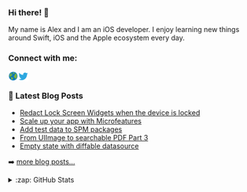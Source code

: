 ### Hi there! 👋

My name is Alex and I am an iOS developer. I enjoy learning new things around Swift, iOS and the Apple ecosystem every day.

### Connect with me:

<a href="https://alexanderweiss.dev">
  <img align="left" alt="Alexander Weiß | Homepage" width="20px" src="https://raw.githubusercontent.com/alexanderwe/alexanderwe/master/assets/globe.svg" />
</a>
<a href="https://twitter.com/_al_we">
  <img align="left" alt="Alexander Weiß | Twitter" width="21px" src="https://raw.githubusercontent.com/alexanderwe/alexanderwe/master/assets/twitter.svg" />
</a>

<br />

### 📕 Latest Blog Posts

<!-- BLOG-POST-LIST:START -->
- [Redact Lock Screen Widgets when the device is locked](https://alexanderweiss.dev/blog/2022-11-19-redact-your-lockscreen-widgets-when-the-device-is-locked)
- [Scale up your app with Microfeatures](https://alexanderweiss.dev/blog/2022-01-12-scale-up-your-app-with-microfeatures)
- [Add test data to SPM packages](https://alexanderweiss.dev/blog/2021-05-15-add-test-data-to-spm-packages)
- [From UIImage to searchable PDF Part 3](https://alexanderweiss.dev/blog/2021-03-29-from-uiimage-to-searchable-pdf-part-3)
- [Empty state with diffable datasource](https://alexanderweiss.dev/blog/2021-03-14-empty-state-with-diffable-datasource)
<!-- BLOG-POST-LIST:END -->

➡️ [more blog posts...](https://alexanderweiss.dev/blog)

<details>
  <summary>:zap: GitHub Stats</summary>

  <img align="left" alt="Alexander Weiß's GitHub Stats" src="https://github-readme-stats.vercel.app/api?username=alexanderwe" />

</details>
